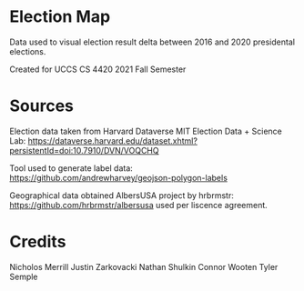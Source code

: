 # Election Map
Data used to visual election result delta between 2016 and 2020 presidental elections.

Created for UCCS CS 4420 2021 Fall Semester

# Sources
Election data taken from Harvard Dataverse MIT Election Data + Science Lab: https://dataverse.harvard.edu/dataset.xhtml?persistentId=doi:10.7910/DVN/VOQCHQ

Tool used to generate label data: https://github.com/andrewharvey/geojson-polygon-labels

Geographical data obtained AlbersUSA project by hrbrmstr: https://github.com/hrbrmstr/albersusa used per liscence agreement.

# Credits
Nicholos Merrill
Justin Zarkovacki
Nathan Shulkin
Connor Wooten
Tyler Semple
